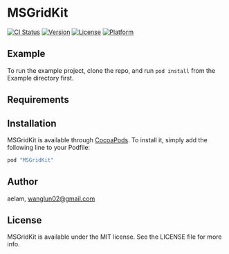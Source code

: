 # MSGridKit

[![CI Status](http://img.shields.io/travis/aelam/MSGridKit.svg?style=flat)](https://travis-ci.org/aelam/MSGridKit)
[![Version](https://img.shields.io/cocoapods/v/MSGridKit.svg?style=flat)](http://cocoapods.org/pods/MSGridKit)
[![License](https://img.shields.io/cocoapods/l/MSGridKit.svg?style=flat)](http://cocoapods.org/pods/MSGridKit)
[![Platform](https://img.shields.io/cocoapods/p/MSGridKit.svg?style=flat)](http://cocoapods.org/pods/MSGridKit)

## Example

To run the example project, clone the repo, and run `pod install` from the Example directory first.

## Requirements

## Installation

MSGridKit is available through [CocoaPods](http://cocoapods.org). To install
it, simply add the following line to your Podfile:

```ruby
pod "MSGridKit"
```

## Author

aelam, wanglun02@gmail.com

## License

MSGridKit is available under the MIT license. See the LICENSE file for more info.
